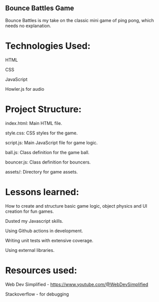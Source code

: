 ## Bounce Battles Game

Bounce Battles is my take on the classic mini game of ping pong, which needs no explanation.

# Technologies Used:

HTML

CSS

JavaScript

Howler.js for audio

# Project Structure:

index.html: Main HTML file.

style.css: CSS styles for the game.

script.js: Main JavaScript file for game logic.

ball.js: Class definition for the game ball.

bouncer.js: Class definition for bouncers.

assets/: Directory for game assets.

# Lessons learned:

How to create and structure basic game logic, object physics and UI creation for fun games.

Dusted my Javascript skills.

Using Github actions in development.

Writing unit tests with extensive coverage.

Using external libraries.

# Resources used:
Web Dev Simplified - https://www.youtube.com/@WebDevSimplified

Stackoverflow - for debugging

